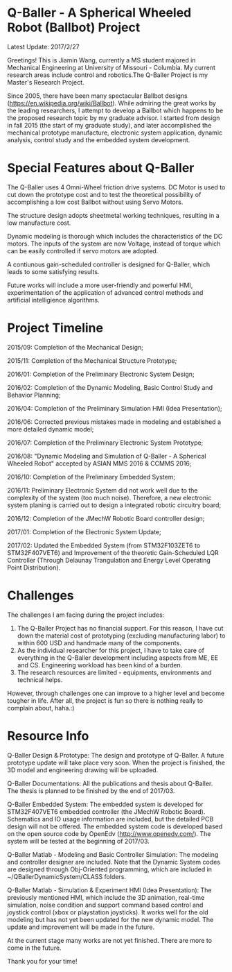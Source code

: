 # Q-Baller - A Spherical Wheeled Robot (Ballbot) Project
Latest Update: 2017/2/27

Greetings! This is Jiamin Wang, currently a MS student majored in Mechanical Engineering at University of Missouri - Columbia. My current research areas include control and robotics.The Q-Baller Project is my Master's Research Project.

Since 2005, there have been many spectacular Ballbot designs (https://en.wikipedia.org/wiki/Ballbot). While admiring the great works by the leading researchers, I attempt to develop a Ballbot which happens to be the proposed research topic by my graduate advisor. I started from design in fall 2015 (the start of my graduate study), and later accomplished the mechanical prototype manufacture, electronic system application, dynamic analysis, control study and the embedded system development.

# Special Features about Q-Baller
The Q-Baller uses 4 Omni-Wheel friction drive systems. DC Motor is used to cut down the prototype cost and to test the theoretical possibility of accomplishing a low cost Ballbot without using Servo Motors.

The structure design adopts sheetmetal working techniques, resulting in a low manufacture cost.

Dynamic modeling is thorough which includes the characteristics of the DC motors. The inputs of the system are now Voltage, instead of torque which can be easily controlled if servo motors are adopted.

A contiunous gain-scheduled controller is designed for Q-Baller, which leads to some satisfying results.

Future works will include a more user-friendly and powerful HMI, experimentation of the application of advanced control methods and artificial intelligience algorithms.

# Project Timeline
2015/09: Completion of the Mechanical Design;

2015/11: Completion of the Mechanical Structure Prototype;

2016/01: Completion of the Preliminary Electronic System Design;

2016/02: Completion of the Dynamic Modeling, Basic Control Study and Behavior Planning;

2016/04: Completion of the Preliminary Simulation HMI (Idea Presentation);

2016/06: Corrected previous mistakes made in modeling and established a more detailed dynamic model;

2016/07: Completion of the Preliminary Electronic System Prototype;

2016/08: "Dynamic Modeling and Simulation of Q-Baller - A Spherical Wheeled Robot" accepted by ASIAN MMS 2016 & CCMMS 2016;

2016/10: Completion of the Preliminary Embedded System;

2016/11: Preliminary Electronic System did not work well due to the complexity of the system (too much noise). Therefore, a new electronic system planing is carried out to design a integrated robotic circuitry board;

2016/12: Completion of the JMechW Robotic Board controller design;

2017/01: Completion of the Electronic System Update;

2017/02: Updated the Embedded System (from STM32F103ZET6 to STM32F407VET6) and Improvement of the theoretic Gain-Scheduled LQR Controller (Through Delaunay Trangulation and Energy Level Operating Point Distribution).

# Challenges
The challenges I am facing during the project includes:

1. The Q-Baller Project has no financial support. For this reason, I have cut down the material cost of prototyping (excluding manufacturing labor) to within 600 USD and handmade many of the components.
2. As the individual researcher for this project, I have to take care of everything in the Q-Baller development including aspects from ME, EE and CS. Engineering workload has been kind of a burden.
3. The research resources are limited - equipments, environments and technical helps.

However, through challenges one can improve to a higher level and become tougher in life. After all, the project is fun so there is nothing really to complain about, haha.:)

# Resource Info

Q-Baller Design & Prototype: The design and prototype of Q-Baller. A future prototype update will take place very soon. When the project is finished, the 3D model and engineering drawing will be uploaded.

Q-Baller Documentations: All the publications and thesis about Q-Baller. The thesis is planned to be finished by the end of 2017/03.

Q-Baller Embedded System: The embedded system is developed for STM32F407VET6 embedded controller (the JMechW Robotic Board). Schematics and IO usage information are included, but the detailed PCB design will not be offered. The embedded system code is developed based on the open source code by OpenEdv (http://www.openedv.com/). The system will be tested at the beginning of 2017/03.

Q-Baller Matlab - Modeling and Basic Controller Simulation: The modeling and controller designer are included. Note that the Dynamic  System codes are designed through Obj-Oriented programming, which are included in ~/QBallerDynamicSystem/CLASS folders.

Q-Baller Matlab - Simulation & Experiment HMI (Idea Presentation): The previously mentioned HMI, which include the 3D animation, real-time simulation, noise condition and support command based control and joystick control (xbox or playstation joysticks). It works well for the old modeling but has not yet been updated for the new dynamic model. The update and improvement will be made in the future.

At the current stage many works are not yet finished. There are more to come in the future.

Thank you for your time!






